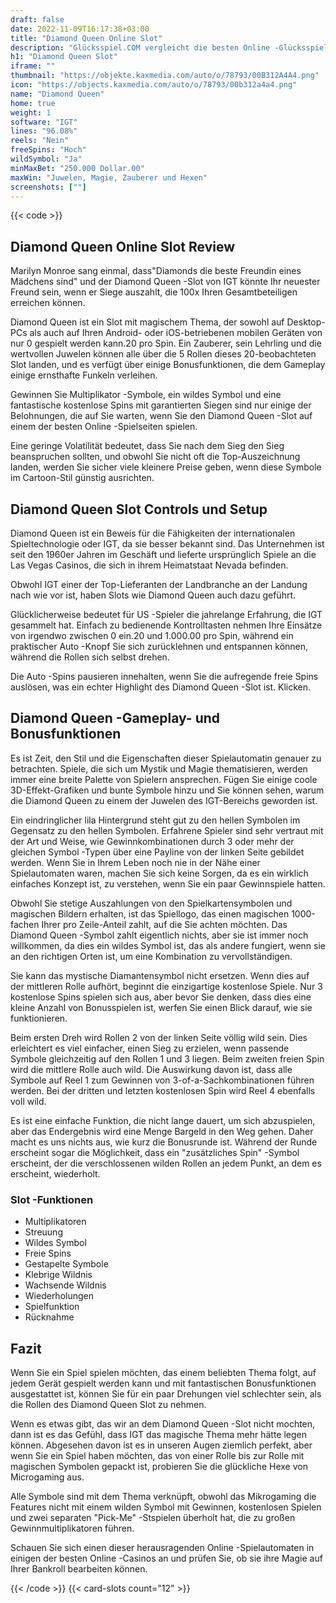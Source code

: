 ```yaml
---
draft: false
date: 2022-11-09T16:17:38+03:00
title: "Diamond Queen Online Slot"
description: "Glücksspiel.COM vergleicht die besten Online -Glücksspiel -Sites und -spiele der Kanada.  Unabhängige Produktbewertungen und exklusive Anmeldeangebote. Jetzt spielen!"
h1: "Diamond Queen Slot"
iframe: ""
thumbnail: "https://objekte.kaxmedia.com/auto/o/78793/00B312A4A4.png"
icon: "https://objects.kaxmedia.com/auto/o/78793/00b312a4a4.png"
name: "Diamond Queen"
home: true
weight: 1
software: "IGT"
lines: "96.08%"
reels: "Nein"
freeSpins: "Hoch"
wildSymbol: "Ja"
minMaxBet: "250.000 Dollar.00"
maxWin: "Juwelen, Magie, Zauberer und Hexen"
screenshots: [""]
---
```


{{< code >}}<h2>Diamond Queen Online Slot Review</h2><p>Marilyn Monroe sang einmal, dass"Diamonds die beste Freundin eines Mädchens sind" und der Diamond Queen -Slot von IGT könnte Ihr neuester Freund sein, wenn er Siege auszahlt, die 100x Ihren Gesamtbeteiligen erreichen können.</p><p>Diamond Queen ist ein Slot mit magischem Thema, der sowohl auf Desktop-PCs als auch auf Ihren Android- oder iOS-betriebenen mobilen Geräten von nur 0 gespielt werden kann.20 pro Spin. Ein Zauberer, sein Lehrling und die wertvollen Juwelen können alle über die 5 Rollen dieses 20-beobachteten Slot landen, und es verfügt über einige Bonusfunktionen, die dem Gameplay einige ernsthafte Funkeln verleihen.</p><p>Gewinnen Sie Multiplikator -Symbole, ein wildes Symbol und eine fantastische kostenlose Spins mit garantierten Siegen sind nur einige der Belohnungen, die auf Sie warten, wenn Sie den Diamond Queen -Slot auf einem der besten Online -Spielseiten spielen.</p><p>Eine geringe Volatilität bedeutet, dass Sie nach dem Sieg den Sieg beanspruchen sollten, und obwohl Sie nicht oft die Top-Auszeichnung landen, werden Sie sicher viele kleinere Preise geben, wenn diese Symbole im Cartoon-Stil günstig ausrichten.</p><h2>Diamond Queen Slot Controls und Setup</h2><p>Diamond Queen ist ein Beweis für die Fähigkeiten der internationalen Spieltechnologie oder IGT, da sie besser bekannt sind. Das Unternehmen ist seit den 1960er Jahren im Geschäft und lieferte ursprünglich Spiele an die Las Vegas Casinos, die sich in ihrem Heimatstaat Nevada befinden.</p><p>Obwohl IGT einer der Top-Lieferanten der Landbranche an der Landung nach wie vor ist, haben Slots wie Diamond Queen auch dazu geführt.</p><p>Glücklicherweise bedeutet für US -Spieler die jahrelange Erfahrung, die IGT gesammelt hat. Einfach zu bedienende Kontrolltasten nehmen Ihre Einsätze von irgendwo zwischen 0 ein.20 und 1.000.00 pro Spin, während ein praktischer Auto -Knopf Sie sich zurücklehnen und entspannen können, während die Rollen sich selbst drehen.</p><p>Die Auto -Spins pausieren innehalten, wenn Sie die aufregende freie Spins auslösen, was ein echter Highlight des Diamond Queen -Slot ist. Klicken.</p><h2>Diamond Queen -Gameplay- und Bonusfunktionen</h2><p>Es ist Zeit, den Stil und die Eigenschaften dieser Spielautomatin genauer zu betrachten. Spiele, die sich um Mystik und Magie thematisieren, werden immer eine breite Palette von Spielern ansprechen. Fügen Sie einige coole 3D-Effekt-Grafiken und bunte Symbole hinzu und Sie können sehen, warum die Diamond Queen zu einem der Juwelen des IGT-Bereichs geworden ist.</p><p>Ein eindringlicher lila Hintergrund steht gut zu den hellen Symbolen im Gegensatz zu den hellen Symbolen. Erfahrene Spieler sind sehr vertraut mit der Art und Weise, wie Gewinnkombinationen durch 3 oder mehr der gleichen Symbol -Typen über eine Payline von der linken Seite gebildet werden. Wenn Sie in Ihrem Leben noch nie in der Nähe einer Spielautomaten waren, machen Sie sich keine Sorgen, da es ein wirklich einfaches Konzept ist, zu verstehen, wenn Sie ein paar Gewinnspiele hatten.</p><p>Obwohl Sie stetige Auszahlungen von den Spielkartensymbolen und magischen Bildern erhalten, ist das Spiellogo, das einen magischen 1000-fachen Ihrer pro Zeile-Anteil zahlt, auf die Sie achten möchten. Das Diamond Queen -Symbol zahlt eigentlich nichts, aber sie ist immer noch willkommen, da dies ein wildes Symbol ist, das als andere fungiert, wenn sie an den richtigen Orten ist, um eine Kombination zu vervollständigen.</p><p>Sie kann das mystische Diamantensymbol nicht ersetzen. Wenn dies auf der mittleren Rolle aufhört, beginnt die einzigartige kostenlose Spiele. Nur 3 kostenlose Spins spielen sich aus, aber bevor Sie denken, dass dies eine kleine Anzahl von Bonusspielen ist, werfen Sie einen Blick darauf, wie sie funktionieren.</p><p>Beim ersten Dreh wird Rollen 2 von der linken Seite völlig wild sein. Dies erleichtert es viel einfacher, einen Sieg zu erzielen, wenn passende Symbole gleichzeitig auf den Rollen 1 und 3 liegen. Beim zweiten freien Spin wird die mittlere Rolle auch wild. Die Auswirkung davon ist, dass alle Symbole auf Reel 1 zum Gewinnen von 3-of-a-Sachkombinationen führen werden. Bei der dritten und letzten kostenlosen Spin wird Reel 4 ebenfalls voll wild.</p><p>Es ist eine einfache Funktion, die nicht lange dauert, um sich abzuspielen, aber das Endergebnis wird eine Menge Bargeld in den Weg gehen. Daher macht es uns nichts aus, wie kurz die Bonusrunde ist. Während der Runde erscheint sogar die Möglichkeit, dass ein "zusätzliches Spin" -Symbol erscheint, der die verschlossenen wilden Rollen an jedem Punkt, an dem es erscheint, wiederholt.</p><h3>
Slot -Funktionen</h3><ul>
<li></span>
Multiplikatoren</li>
<li></span>
Streuung</li>
<li></span>
Wildes Symbol</li>
<li></span>
Freie Spins</li>
<li></span>
Gestapelte Symbole</li>
<li></span>
Klebrige Wildnis</li>
<li></span>
Wachsende Wildnis</li>
<li></span>
Wiederholungen</li>
<li></span>
Spielfunktion</li>
<li></span>
Rücknahme</li></ul><h2>Fazit</h2><p>Wenn Sie ein Spiel spielen möchten, das einem beliebten Thema folgt, auf jedem Gerät gespielt werden kann und mit fantastischen Bonusfunktionen ausgestattet ist, können Sie für ein paar Drehungen viel schlechter sein, als die Rollen des Diamond Queen Slot zu nehmen.</p><p>Wenn es etwas gibt, das wir an dem Diamond Queen -Slot nicht mochten, dann ist es das Gefühl, dass IGT das magische Thema mehr hätte legen können. Abgesehen davon ist es in unseren Augen ziemlich perfekt, aber wenn Sie ein Spiel haben möchten, das von einer Rolle bis zur Rolle mit magischen Symbolen gepackt ist, probieren Sie die glückliche Hexe von Microgaming aus.</p><p>Alle Symbole sind mit dem Thema verknüpft, obwohl das Mikrogaming die Features nicht mit einem wilden Symbol mit Gewinnen, kostenlosen Spielen und zwei separaten "Pick-Me" -Stspielen überholt hat, die zu großen Gewinnmultiplikatoren führen.</p><p>Schauen Sie sich einen dieser herausragenden Online -Spielautomaten in einigen der besten Online -Casinos an und prüfen Sie, ob sie ihre Magie auf Ihrer Bankroll bearbeiten können.</p>{{< /code >}}
 {{< card-slots count="12" >}}